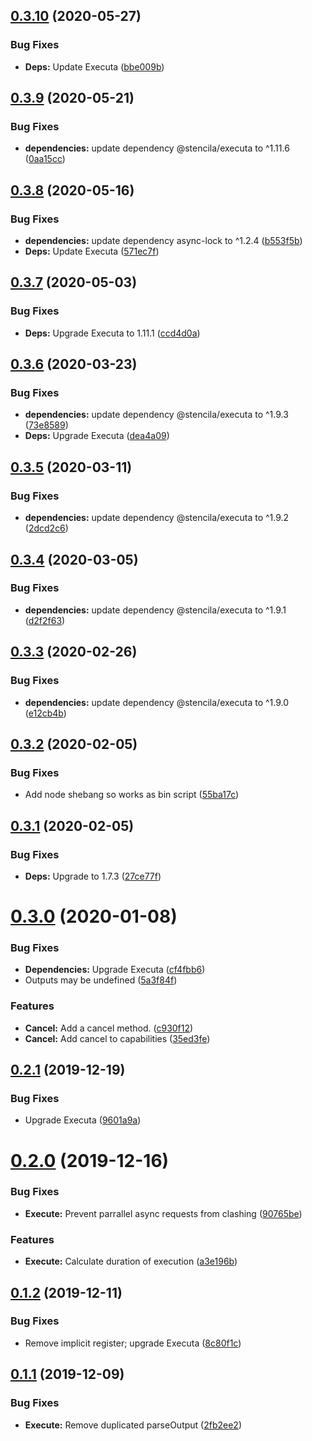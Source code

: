 ## [0.3.10](https://github.com/stencila/basha/compare/v0.3.9...v0.3.10) (2020-05-27)


### Bug Fixes

* **Deps:** Update Executa ([bbe009b](https://github.com/stencila/basha/commit/bbe009bed561f3dc4909293358f8889564fbd445))

## [0.3.9](https://github.com/stencila/basha/compare/v0.3.8...v0.3.9) (2020-05-21)


### Bug Fixes

* **dependencies:** update dependency @stencila/executa to ^1.11.6 ([0aa15cc](https://github.com/stencila/basha/commit/0aa15cc6a171c190d7e687c771241302da860ca8))

## [0.3.8](https://github.com/stencila/basha/compare/v0.3.7...v0.3.8) (2020-05-16)


### Bug Fixes

* **dependencies:** update dependency async-lock to ^1.2.4 ([b553f5b](https://github.com/stencila/basha/commit/b553f5bf63f36b6475980e5fe4562666a8aafece))
* **Deps:** Update Executa ([571ec7f](https://github.com/stencila/basha/commit/571ec7f5ec8256dcc836c0f8484efffe847210e1))

## [0.3.7](https://github.com/stencila/basha/compare/v0.3.6...v0.3.7) (2020-05-03)


### Bug Fixes

* **Deps:** Upgrade Executa to 1.11.1 ([ccd4d0a](https://github.com/stencila/basha/commit/ccd4d0ad04e11a9fd25d1b52200db93366de0043))

## [0.3.6](https://github.com/stencila/basha/compare/v0.3.5...v0.3.6) (2020-03-23)


### Bug Fixes

* **dependencies:** update dependency @stencila/executa to ^1.9.3 ([73e8589](https://github.com/stencila/basha/commit/73e8589d6a1ca9ecf8fac889071b2f4615cf7d26))
* **Deps:** Upgrade Executa ([dea4a09](https://github.com/stencila/basha/commit/dea4a09dafc50521ba7ca4b7f0a529b8e9609070))

## [0.3.5](https://github.com/stencila/basha/compare/v0.3.4...v0.3.5) (2020-03-11)


### Bug Fixes

* **dependencies:** update dependency @stencila/executa to ^1.9.2 ([2dcd2c6](https://github.com/stencila/basha/commit/2dcd2c6f0d87d56cf95c19a4d82125ad6b0926f5))

## [0.3.4](https://github.com/stencila/basha/compare/v0.3.3...v0.3.4) (2020-03-05)


### Bug Fixes

* **dependencies:** update dependency @stencila/executa to ^1.9.1 ([d2f2f63](https://github.com/stencila/basha/commit/d2f2f634f74bd6714f077568d3995c5e797eb624))

## [0.3.3](https://github.com/stencila/basha/compare/v0.3.2...v0.3.3) (2020-02-26)


### Bug Fixes

* **dependencies:** update dependency @stencila/executa to ^1.9.0 ([e12cb4b](https://github.com/stencila/basha/commit/e12cb4b903b4db83ab8c9947ab1d036553c31cfc))

## [0.3.2](https://github.com/stencila/basha/compare/v0.3.1...v0.3.2) (2020-02-05)


### Bug Fixes

* Add node shebang so works as bin script ([55ba17c](https://github.com/stencila/basha/commit/55ba17caba997d92c08f4de097f0db04f5769c90))

## [0.3.1](https://github.com/stencila/basha/compare/v0.3.0...v0.3.1) (2020-02-05)


### Bug Fixes

* **Deps:** Upgrade to 1.7.3 ([27ce77f](https://github.com/stencila/basha/commit/27ce77ff191f964d89768f44041f17f2c080377a))

# [0.3.0](https://github.com/stencila/basha/compare/v0.2.1...v0.3.0) (2020-01-08)


### Bug Fixes

* **Dependencies:** Upgrade Executa ([cf4fbb6](https://github.com/stencila/basha/commit/cf4fbb6a9a6f0bfc5e9f2f796831232747502b0b))
* Outputs may be undefined ([5a3f84f](https://github.com/stencila/basha/commit/5a3f84f5f9c7b6f18cd7d62097a858c8f801d4e1))


### Features

* **Cancel:** Add a cancel method. ([c930f12](https://github.com/stencila/basha/commit/c930f121a361bbbd3000cf3fd779643b9c96a879))
* **Cancel:** Add cancel to capabilities ([35ed3fe](https://github.com/stencila/basha/commit/35ed3fee1b6385c69671107595db8e60aa12a84c))

## [0.2.1](https://github.com/stencila/basha/compare/v0.2.0...v0.2.1) (2019-12-19)


### Bug Fixes

* Upgrade Executa ([9601a9a](https://github.com/stencila/basha/commit/9601a9a682c855082ecb2e2d557ec4cbc279b7b8))

# [0.2.0](https://github.com/stencila/basha/compare/v0.1.2...v0.2.0) (2019-12-16)


### Bug Fixes

* **Execute:** Prevent parrallel async requests from clashing ([90765be](https://github.com/stencila/basha/commit/90765be608709d4445fc4e263d57b190bc611404))


### Features

* **Execute:** Calculate duration of execution ([a3e196b](https://github.com/stencila/basha/commit/a3e196bddfd63fa5d20f07fe4a177c659178ef38))

## [0.1.2](https://github.com/stencila/basha/compare/v0.1.1...v0.1.2) (2019-12-11)


### Bug Fixes

* Remove implicit register; upgrade Executa ([8c80f1c](https://github.com/stencila/basha/commit/8c80f1cdadf4c35c0e4c1f0f869bc6fe491aa49b))

## [0.1.1](https://github.com/stencila/basha/compare/v0.1.0...v0.1.1) (2019-12-09)


### Bug Fixes

* **Execute:** Remove duplicated parseOutput ([2fb2ee2](https://github.com/stencila/basha/commit/2fb2ee2555278f309190f1fee530b4599e8b3cf6))
